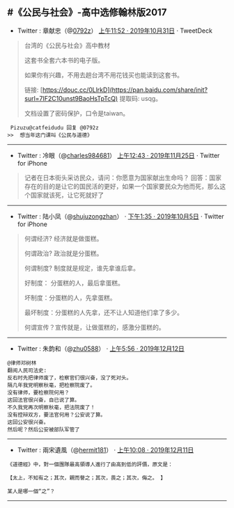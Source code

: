 #《公民与社会》-高中选修翰林版2017
-----------------------------------

- Twitter : 章献忠（@[0792z](https://twitter.com/0792z/)）  [上午11:52 · 2019年10月31日](https://twitter.com/0792z/status/1189751849898799106) · TweetDeck

> 台湾的《公民与社会》高中教材
>
> 这套书全套六本书的电子版。
>
> 如果你有兴趣，不用去趟台湾不用花钱买也能读到这套书。
>
> 链接: [https://douc.cc/0LlrkD](https://pan.baidu.com/share/init?surl=7IF2C10unst9BaoHsTpTcQ) 提取码: usqg。
>
> 文档设置了密码保护，口令是taiwan。
```
 Pizuzu@catfeidudu 回复 @0792z
>>  想当年这门课叫《公民与道德》
```
--------------------------------------

- Twitter : 冷眼（@[charles984681](https://twitter.com/charles984681/)）  [上午12:43 · 2019年11月25日](https://twitter.com/charles984681/status/1198764029210062850) · Twitter for iPhone
> 记者在日本街头采访民众，请问：你愿意为国家献出生命吗？
> 回答：国家存在的目的是让它的国民活的更好，如果一个国家要民众为他而死，那么这个国家就该死，让它死就好了

--------------------------------------

- Twitter : 陆小凤（@[shujuzongzhan](https://twitter.com/shujuzongzhan)） · [下午1:35 · 2019年10月5日](https://twitter.com/shujuzongzhan/status/1180476581300461568) · Twitter for iPhone

> 何谓经济? 经济就是做蛋糕。 
> 
> 何谓政治? 政治就是分蛋糕。 
> 
> 何谓制度? 制度就是规定，谁先拿谁后拿。 
> 
> 好制度： 分蛋糕的人，最后拿蛋糕。 
> 
> 坏制度：分蛋糕的人，先拿蛋糕。 
> 
> 最坏制度：分蛋糕的人先拿，还不让人知道他们拿了多少。 
> 
> 何谓宣传？宣传就是，让做蛋糕的，感激分蛋糕的。

--------------------------------------

- Twitter : 朱韵和（@[zhu0588](https://twitter.com/zhu0588/)） · [上午5:56 · 2019年12月12日](https://twitter.com/zhu0588/status/1205003545872715776) 
```
@律师邓树林 
翻阅人民司法史:
反右时先把律师废了，检察官们很兴奋，没了死对头。
隔几年我党明察秋毫，把检察院废了。
没有律师，要检察院何用？
这回法官很兴奋，自已说了算。
不久我党再次明察秋毫，把法院废了！
没有控辩双方，要法官何用？公安说了算。
这回公安很兴奋。
然后呢？然后公安被部队军管了
```

--------------------------------------

- Twitter : 兩宋遺風（@[hermit181](https://twitter.com/hermit181/)） · [上午10:08 · 2019年12月11日](https://twitter.com/hermit181/status/1204704388310130688) 
```
《道德經》中，對一個團隊最高領導人進行了由高到低的評價，原文是：

【太上，不知有之；其次，親而譽之；其次，畏之；其次，侮之。 】

某人是哪一個“之”？
```

--------------------------------------
